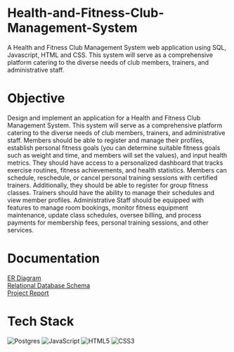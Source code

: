 # Health-and-Fitness-Club-Management-System

A Health and Fitness Club Management System web application using SQL, Javascript, HTML and CSS. This system will serve
as a comprehensive platform catering to the diverse needs of club members, trainers, and administrative staff.

<h1>Objective</h1>
Design and implement an application for a Health and Fitness Club Management System. This system will serve
as a comprehensive platform catering to the diverse needs of club members, trainers, and administrative staff.
Members should be able to register and manage their profiles, establish personal fitness goals (you can
determine suitable fitness goals such as weight and time, and members will set the values), and input health
metrics. They should have access to a personalized dashboard that tracks exercise routines, fitness achievements,
and health statistics. Members can schedule, reschedule, or cancel personal training sessions with certified
trainers. Additionally, they should be able to register for group fitness classes.
Trainers should have the ability to manage their schedules and view member profiles.
Administrative Staff should be equipped with features to manage room bookings, monitor fitness equipment
maintenance, update class schedules, oversee billing, and process payments for membership fees, personal
training sessions, and other services.

<h1>Documentation</h1>

[ER Diagram]()
<br>
[Relational Database Schema]()
<br>
[Project Report]()
  
  
# Tech Stack

![Postgres](https://img.shields.io/badge/postgres-%23316192.svg?style=for-the-badge&logo=postgresql&logoColor=white)
![JavaScript](https://img.shields.io/badge/javascript-%23323330.svg?style=for-the-badge&logo=javascript&logoColor=%23F7DF1E)
![HTML5](https://img.shields.io/badge/html5-%23E34F26.svg?style=for-the-badge&logo=html5&logoColor=white)
![CSS3](https://img.shields.io/badge/css3-%231572B6.svg?style=for-the-badge&logo=css3&logoColor=white)
